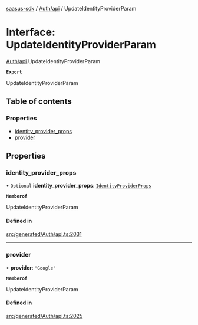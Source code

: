 [saasus-sdk](../README.md) / [Auth/api](../modules/Auth_api.md) / UpdateIdentityProviderParam

# Interface: UpdateIdentityProviderParam

[Auth/api](../modules/Auth_api.md).UpdateIdentityProviderParam

**`Export`**

UpdateIdentityProviderParam

## Table of contents

### Properties

- [identity\_provider\_props](Auth_api.UpdateIdentityProviderParam.md#identity_provider_props)
- [provider](Auth_api.UpdateIdentityProviderParam.md#provider)

## Properties

### identity\_provider\_props

• `Optional` **identity\_provider\_props**: [`IdentityProviderProps`](Auth_api.IdentityProviderProps.md)

**`Memberof`**

UpdateIdentityProviderParam

#### Defined in

[src/generated/Auth/api.ts:2031](https://github.com/saasus-platform/saasus-sdk-javascript/blob/09ef427/src/generated/Auth/api.ts#L2031)

___

### provider

• **provider**: ``"Google"``

**`Memberof`**

UpdateIdentityProviderParam

#### Defined in

[src/generated/Auth/api.ts:2025](https://github.com/saasus-platform/saasus-sdk-javascript/blob/09ef427/src/generated/Auth/api.ts#L2025)

